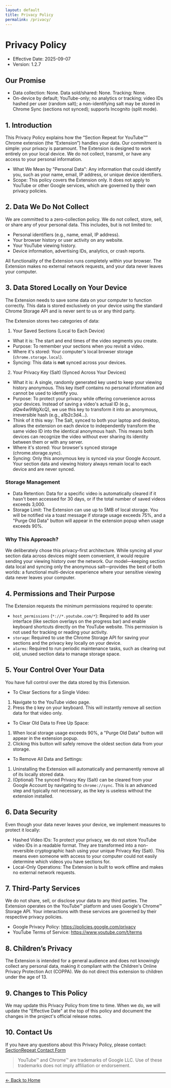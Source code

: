 ```yaml
---
layout: default
title: Privacy Policy
permalink: /privacy/
---
```


# Privacy Policy
- Effective Date: 2025-09-07
- Version: 1.2.7

## Our Promise
- Data collection: None. Data sold/shared: None. Tracking: None.
- On-device by default; YouTube-only; no analytics or tracking; video IDs hashed per user (random salt); a non-identifying salt may be stored in Chrome Sync (sections not synced); supports Incognito (split mode).

## 1. Introduction
This Privacy Policy explains how the “Section Repeat for YouTube™” Chrome extension (the “Extension”) handles your data. Our commitment is simple: your privacy is paramount. The Extension is designed to work entirely on your local device. We do not collect, transmit, or have any access to your personal information.

- What We Mean by "Personal Data": Any information that could identify you, such as your name, email, IP address, or unique device identifiers.
- Scope: This policy covers the Extension only. It does not apply to YouTube or other Google services, which are governed by their own privacy policies.

## 2. Data We Do Not Collect
We are committed to a zero-collection policy. We do not collect, store, sell, or share any of your personal data. This includes, but is not limited to:

- Personal identifiers (e.g., name, email, IP address).
- Your browser history or user activity on any website.
- Your YouTube viewing history.
- Device information, advertising IDs, analytics, or crash reports.

All functionality of the Extension runs completely within your browser. The Extension makes no external network requests, and your data never leaves your computer.

## 3. Data Stored Locally on Your Device
The Extension needs to save some data on your computer to function correctly. This data is stored exclusively on your device using the standard Chrome Storage API and is never sent to us or any third party.

The Extension stores two categories of data:

1. Your Saved Sections (Local to Each Device)
- What it is: The start and end times of the video segments you create.
- Purpose: To remember your sections when you revisit a video.
- Where it's stored: Your computer's local browser storage (`chrome.storage.local`).
- Syncing: This data is **not** synced across your devices.

2. Your Privacy Key (Salt) (Synced Across Your Devices)
- What it is: A single, randomly generated key used to keep your viewing history anonymous. This key itself contains no personal information and cannot be used to identify you.
- Purpose: To protect your privacy while offering convenience across your devices. Instead of saving a video's actual ID (e.g., dQw4w9WgXcQ), we use this key to transform it into an anonymous, irreversible hash (e.g., a1b2c3d4...).
- Think of it this way: The Salt, synced to both your laptop and desktop, allows the extension on each device to independently transform the same video ID into the identical anonymous hash. This means both devices can recognize the video without ever sharing its identity between them or with any server.
- Where it's stored: Your browser's synced storage (chrome.storage.sync).
- Syncing: Only this anonymous key is synced via your Google Account. Your section data and viewing history always remain local to each device and are never synced.

### Storage Management
- Data Retention: Data for a specific video is automatically cleared if it hasn't been accessed for 30 days, or if the total number of saved videos exceeds 3,000.
- Storage Limit: The Extension can use up to 5MB of local storage. You will be notified via a toast message if storage usage exceeds 75%, and a "Purge Old Data" button will appear in the extension popup when usage exceeds 90%.

### Why This Approach?
We deliberately chose this privacy-first architecture. While syncing all your section data across devices might seem convenient, it would require sending your viewing history over the network. Our model—keeping section data local and syncing only the anonymous salt—provides the best of both worlds: a functional multi-device experience where your sensitive viewing data never leaves your computer.

## 4. Permissions and Their Purpose
The Extension requests the minimum permissions required to operate:

- `host_permissions` (`*://*.youtube.com/*`): Required to add its user interface (like section overlays on the progress bar) and enable keyboard shortcuts directly on the YouTube website. This permission is not used for tracking or reading your activity.
- `storage`: Required to use the Chrome Storage API for saving your sections and the privacy key locally on your device.
- `alarms`: Required to run periodic maintenance tasks, such as clearing out old, unused section data to manage storage space.

## 5. Your Control Over Your Data
You have full control over the data stored by this Extension.

- To Clear Sections for a Single Video:
1. Navigate to the YouTube video page.
2. Press the `Q` key on your keyboard. This will instantly remove all section data for that video only.

- To Clear Old Data to Free Up Space:
1. When local storage usage exceeds 90%, a "Purge Old Data" button will appear in the extension popup.
2. Clicking this button will safely remove the oldest section data from your storage.

- To Remove All Data and Settings:
1.  Uninstalling the Extension will automatically and permanently remove all of its locally stored data.
2. (Optional) The synced Privacy Key (Salt) can be cleared from your Google Account by navigating to `chrome://sync`. This is an advanced step and typically not necessary, as the key is useless without the extension installed.

## 6. Data Security
Even though your data never leaves your device, we implement measures to protect it locally:

- Hashed Video IDs: To protect your privacy, we do not store YouTube video IDs in a readable format. They are transformed into a non-reversible cryptographic hash using your unique Privacy Key (Salt). This means even someone with access to your computer could not easily determine which videos you have sections for.
- Local-Only Operations: The Extension is built to work offline and makes no external network requests.

## 7. Third-Party Services
We do not share, sell, or disclose your data to any third parties. The Extension operates on the YouTube™ platform and uses Google's Chrome™ Storage API. Your interactions with these services are governed by their respective privacy policies.

- Google Privacy Policy: https://policies.google.com/privacy
- YouTube Terms of Service: https://www.youtube.com/t/terms

## 8. Children’s Privacy
The Extension is intended for a general audience and does not knowingly collect any personal data, making it compliant with the Children's Online Privacy Protection Act (COPPA). We do not direct this extension to children under the age of 13.

## 9. Changes to This Policy
We may update this Privacy Policy from time to time. When we do, we will update the "Effective Date" at the top of this policy and document the changes in the project's official release notes.

## 10. Contact Us
If you have any questions about this Privacy Policy, please contact: 
[SectionRepeat Contact Form](https://tally.so/r/mDLBkj)

> YouTube™ and Chrome™ are trademarks of Google LLC. Use of these trademarks does not imply affiliation or endorsement.

---
[← Back to Home](/)